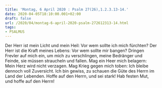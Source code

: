 ```yaml
---
title: 'Montag, 6 April 2020 : Psalm 27(26),1.2.3.13-14.'
date: 2020-04-05T18:10:00.001+02:00
draft: false
url: /2020/04/montag-6-april-2020-psalm-272612313-14.html
tags: 
- PSALMUS
---
```


Der Herr ist mein Licht und mein Heil: Vor wem sollte ich mich fürchten? Der Herr ist die Kraft meines Lebens: Vor wem sollte mir bangen? Dringen Frevler auf mich ein, um mich zu verschlingen, meine Bedränger und Feinde, sie müssen straucheln und fallen. Mag ein Heer mich belagern: Mein Herz wird nicht verzagen. Mag Krieg gegen mich toben: Ich bleibe dennoch voll Zuversicht. Ich bin gewiss, zu schauen die Güte des Herrn im Land der Lebenden. Hoffe auf den Herrn, und sei stark! Hab festen Mut, und hoffe auf den Herrn!